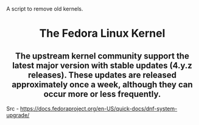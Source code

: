 A script to remove old kernels.

<h1 align="center">The Fedora Linux Kernel</h1>

<h2 align="center">The upstream kernel community support the latest major version with stable updates (4.y.z releases). 
These updates are released approximately once a week, although they can occur more or less frequently.</h2>


Src - https://docs.fedoraproject.org/en-US/quick-docs/dnf-system-upgrade/
